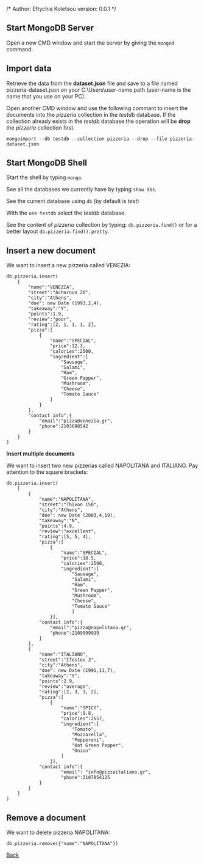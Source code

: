 /* 
	Author: Eftychia Koletsou
	version: 0.0.1
*/

## Start MongoDB Server

Open a new CMD window and start the server by giving the `mongod` command. 


## Import data

Retrieve the data from the **dataset.json** file and save to a file named pizzeria-dataset.json on your C:\Users\user-name path (user-name is the name that you use on your PC).

Open another CMD window and use the following commant to insert the documents into the *pizzeria* collection in the *testdb* database. If the collection already exists in the *testdb* database the operation will be **drop** the *pizzeria* collection first.

`mongoimport --db testdb --collection pizzeria --drop --file pizzeria-dataset.json`


## Start MongoDB Shell

Start the shell by typing `mongo`.

See all the databases we currently have by typing `show dbs`.

See the current database using `db` (by default is *test*)

With the `use testdb` select the *testdb* database.

See the content of *pizzeria* collection by typing: `db.pizzeria.find()` or for a better layout `db.pizzeria.find().pretty`.


## Insert a new document

We want to insert a new pizzeria called VENEZIA:

```
db.pizzeria.insert(
	{
		"name":"VENEZIA", 
		"street":"Acharnon 20", 
		"city":"Athens", 
		"doe": new Date (1993,2,4), 
		"takeaway":"Y", 
		"points":1.9, 
		"review":"poor", 
		"rating":[2, 1, 1, 1, 2],
		"pizza":[
			{
				"name":"SPECIAL", 
				"price":12.3, 
				"calories":2500, 
				"ingredient":[
					"Sausage",
					"Salami",
					"Ham",
					"Green Papper",
					"Mushroom",
					"Cheese",
					"Tomato Sauce"
				]
			}
		],
		"contact info":{
			"email":"pizza@venezia.gr",
			"phone":2103698542
		}
	}
)
```


**Insert multiple documents**

We want to insert two new pizzerias called NAPOLITANA and ITALIANO. Pay attention to the square brackets:

```
db.pizzeria.insert(
	[ 
		{
			"name":"NAPOLITANA", 
			"street":"Thivon 150", 
			"city":"Athens", 
			"doe": new Date (2003,4,19), 
			"takeaway":"N", 
			"points":4.9, 
			"review":"excellent", 
			"rating":[5, 5, 4],
			"pizza":[
				{
					"name":"SPECIAL", 
					"price":18.5, 
					"calories":2500, 
					"ingredient":[
						"Sausage",
						"Salami",
						"Ham",
						"Green Papper",
						"Mushroom",
						"Cheese",
						"Tomato Sauce"
						]
				}],
			"contact info":{
				"email":"pizza@napolitana.gr",
				"phone":2109999999
			}
		},
		{
			"name":"ITALIANO", 
			"street":"Ifestou 3", 
			"city":"Athens", 
			"doe": new Date (1991,11,7), 
			"takeaway":"Y", 
			"points":2.9, 
			"review":"average", 
			"rating":[2, 3, 3, 2], 
			"pizza":[
				{
					"name":"SPICY", 
					"price":9.8, 
					"calories":2657, 
					"ingredient":[
						"Tomato", 
						"Mozzarella", 
						"Pepperoni", 
						"Hot Green Pepper", 
						"Onion"
					]
				}],
			"contact info":{
					"email": "info@pizzaitaliano.gr",
					"phone":2107854125
			} 
		}
	]
)
```


## Remove a document

We want to delete pizzeria NAPOLITANA:

`db.pizzeria.remove({"name":"NAPOLITANA"})`


[Back](https://github.com/skananitos/mongodb-tutorial)